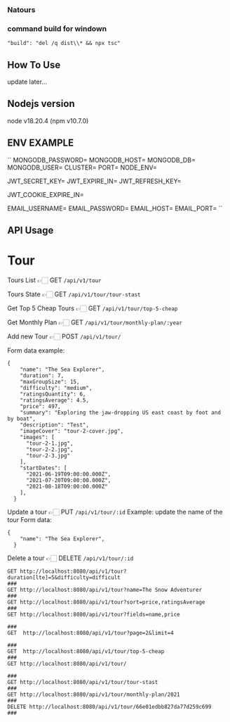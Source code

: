 ### Natours

### command build for windown
 ```"build": "del /q dist\\* && npx tsc"```


## How To Use 
update later...

## Nodejs version

node v18.20.4 (npm v10.7.0)

## ENV EXAMPLE
``
MONGODB_PASSWORD=
MONGODB_HOST=
MONGODB_DB=
MONGODB_USER=
CLUSTER=
PORT=
NODE_ENV=

JWT_SECRET_KEY=
JWT_EXPIRE_IN=
JWT_REFRESH_KEY=

JWT_COOKIE_EXPIRE_IN=

EMAIL_USERNAME=
EMAIL_PASSWORD=
EMAIL_HOST=
EMAIL_PORT=
``

## API Usage

# Tour

Tours List 👉🏻 GET `/api/v1/tour`

Tours State 👉🏻 GET `/api/v1/tour/tour-stast`

Get Top 5 Cheap Tours 👉🏻 GET `/api/v1/tour/top-5-cheap`

Get Monthly Plan 👉🏻 GET `/api/v1/tour/monthly-plan/:year`

Add new Tour 👉🏻  POST `/api/v1/tour/`

Form data example: 

```
{
    "name": "The Sea Explorer",
    "duration": 7,
    "maxGroupSize": 15,
    "difficulty": "medium",
    "ratingsQuantity": 6,
    "ratingsAverage": 4.5,
    "price": 497,
    "summary": "Exploring the jaw-dropping US east coast by foot and by boat",
    "description": "Test",
    "imageCover": "tour-2-cover.jpg",
    "images": [
      "tour-2-1.jpg",
      "tour-2-2.jpg",
      "tour-2-3.jpg"
    ],
    "startDates": [
      "2021-06-19T09:00:00.000Z",
      "2021-07-20T09:00:00.000Z",
      "2021-08-18T09:00:00.000Z"
    ],
  }
```
Update a tour  👉🏻  PUT `/api/v1/tour/:id`
Example: update the name of the tour
Form data: 
```
{
    "name": "The Sea Explorer",
  }
```

Delete a tour  👉🏻  DELETE `/api/v1/tour/:id`

```
GET http://localhost:8080/api/v1/tour?duration[lte]=5&difficulty=difficult
###
GET http://localhost:8080/api/v1/tour?name=The Snow Adventurer
###
GET http://localhost:8080/api/v1/tour?sort=price,ratingsAverage
###
GET http://localhost:8080/api/v1/tour?fields=name,price

###
GET  http://localhost:8080/api/v1/tour?page=2&limit=4

###
GET  http://localhost:8080/api/v1/tour/top-5-cheap
###
GET http://localhost:8080/api/v1/tour/

###
GET http://localhost:8080/api/v1/tour/tour-stast
###
GET http://localhost:8080/api/v1/tour/monthly-plan/2021
###
DELETE http://localhost:8080/api/v1/tour/66e01edbb827da77d259c699
###

```